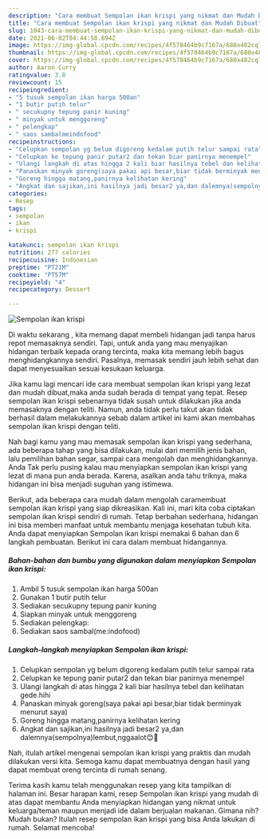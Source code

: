 ```yaml
---
description: "Cara membuat Sempolan ikan krispi yang nikmat dan Mudah Dibuat"
title: "Cara membuat Sempolan ikan krispi yang nikmat dan Mudah Dibuat"
slug: 1043-cara-membuat-sempolan-ikan-krispi-yang-nikmat-dan-mudah-dibuat
date: 2021-06-02T04:44:58.694Z
image: https://img-global.cpcdn.com/recipes/4f578464b9c7167a/680x482cq70/sempolan-ikan-krispi-foto-resep-utama.jpg
thumbnail: https://img-global.cpcdn.com/recipes/4f578464b9c7167a/680x482cq70/sempolan-ikan-krispi-foto-resep-utama.jpg
cover: https://img-global.cpcdn.com/recipes/4f578464b9c7167a/680x482cq70/sempolan-ikan-krispi-foto-resep-utama.jpg
author: Aaron Curry
ratingvalue: 3.8
reviewcount: 15
recipeingredient:
- "5 tusuk sempolan ikan harga 500an"
- "1 butir putih telur"
- " secukupny tepung panir kuning"
- " minyak untuk menggoreng"
- " pelengkap"
- " saos sambalmeindofood"
recipeinstructions:
- "Celupkan sempolan yg belum digoreng kedalam putih telur sampai rata"
- "Celupkan ke tepung panir putar2 dan tekan biar panirnya menempel"
- "Ulangi langkah di atas hingga 2 kali biar hasilnya tebel dan kelihatan gede.hihi"
- "Panaskan minyak goreng(saya pakai api besar,biar tidak berminyak menurut saya)"
- "Goreng hingga matang,panirnya kelihatan kering"
- "Angkat dan sajikan,ini hasilnya jadi besar2 ya,dan dalemnya(sempolnya)lembut,nggaalot😊🙏"
categories:
- Resep
tags:
- sempolan
- ikan
- krispi

katakunci: sempolan ikan krispi 
nutrition: 277 calories
recipecuisine: Indonesian
preptime: "PT21M"
cooktime: "PT57M"
recipeyield: "4"
recipecategory: Dessert

---
```



![Sempolan ikan krispi](https://img-global.cpcdn.com/recipes/4f578464b9c7167a/680x482cq70/sempolan-ikan-krispi-foto-resep-utama.jpg)

Di waktu  sekarang , kita memang dapat membeli hidangan jadi tanpa harus repot memasaknya sendiri. Tapi, untuk anda yang mau menyajikan hidangan terbaik kepada orang tercinta, maka kita memang lebih bagus menghidangkannya sendiri. Pasalnya, memasak sendiri jauh lebih sehat dan dapat menyesuaikan sesuai kesukaan keluarga.

Jika kamu lagi mencari ide cara membuat sempolan ikan krispi yang lezat dan mudah dibuat,maka anda sudah berada di tempat yang tepat. Resep sempolan ikan krispi  sebenarnya tidak susah untuk dilakukan jika anda memasaknya dengan teliti. Namun, anda tidak perlu takut akan tidak berhasil dalam melakukannya 
sebab dalam artikel ini kami akan membahas sempolan ikan krispi dengan teliti.  



Nah bagi kamu yang mau memasak sempolan ikan krispi yang sederhana, ada beberapa tahap yang bisa dilakukan, mulai dari memilih jenis bahan, lalu pemilihan bahan segar, sampai cara mengolah dan menghidangkannya. Anda Tak perlu pusing kalau mau menyiapkan sempolan ikan krispi yang lezat di mana pun anda berada. Karena, asalkan anda  tahu triknya, maka hidangan ini bisa menjadi suguhan yang istimewa.

Berikut, ada beberapa cara mudah dalam mengolah caramembuat sempolan ikan krispi yang siap dikreasikan. Kali ini, mari kita coba ciptakan sempolan ikan krispi sendiri di rumah. Tetap berbahan sederhana, hidangan ini bisa memberi manfaat untuk membantu menjaga kesehatan tubuh kita. Anda dapat menyiapkan Sempolan ikan krispi memakai 6 bahan dan 6 langkah pembuatan. Berikut ini cara dalam membuat hidangannya.

<!--inarticleads1-->

##### Bahan-bahan dan bumbu yang digunakan dalam menyiapkan Sempolan ikan krispi:

1. Ambil 5 tusuk sempolan ikan harga 500an
1. Gunakan 1 butir putih telur
1. Sediakan  secukupny tepung panir kuning
1. Siapkan  minyak untuk menggoreng
1. Sediakan  pelengkap:
1. Sediakan  saos sambal(me:indofood)




<!--inarticleads2-->

##### Langkah-langkah menyiapkan Sempolan ikan krispi:

1. Celupkan sempolan yg belum digoreng kedalam putih telur sampai rata
1. Celupkan ke tepung panir putar2 dan tekan biar panirnya menempel
1. Ulangi langkah di atas hingga 2 kali biar hasilnya tebel dan kelihatan gede.hihi
1. Panaskan minyak goreng(saya pakai api besar,biar tidak berminyak menurut saya)
1. Goreng hingga matang,panirnya kelihatan kering
1. Angkat dan sajikan,ini hasilnya jadi besar2 ya,dan dalemnya(sempolnya)lembut,nggaalot😊🙏




Nah, itulah artikel mengenai  sempolan ikan krispi  yang praktis dan mudah dilakukan versi kita. Semoga kamu dapat membuatnya dengan hasil yang dapat membuat oreng tercinta di rumah senang. 

Terima kasih kamu telah menggunakan resep yang kita tampilkan di halaman ini. Besar harapan kami, resep  Sempolan ikan krispi yang mudah di atas dapat membantu Anda menyiapkan hidangan yang nikmat untuk keluarga/teman maupun menjadi ide dalam berjualan makanan. Gimana nih? Mudah bukan? Itulah resep sempolan ikan krispi yang bisa Anda lakukan di rumah. Selamat mencoba!

